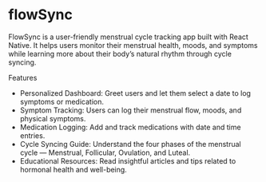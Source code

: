 # flowSync
FlowSync is a user-friendly menstrual cycle tracking app built with React Native. It helps users monitor their menstrual health, moods, and symptoms while learning more about their body’s natural rhythm through cycle syncing.

Features
- Personalized Dashboard: Greet users and let them select a date to log symptoms or medication.
- Symptom Tracking: Users can log their menstrual flow, moods, and physical symptoms.
- Medication Logging: Add and track medications with date and time entries.
- Cycle Syncing Guide: Understand the four phases of the menstrual cycle — Menstrual, Follicular, Ovulation, and Luteal.
- Educational Resources: Read insightful articles and tips related to hormonal health and well-being.
